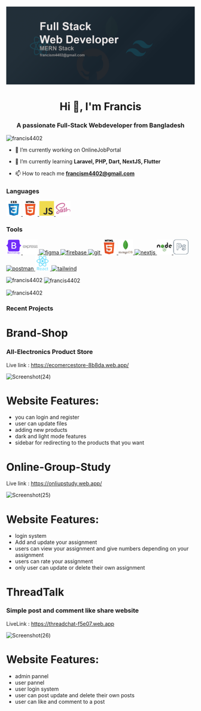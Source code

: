 ![logo](https://github.com/Francis4402/Francis4402/blob/main/Banner%20Image.png)

<h1 align="center">Hi 👋, I'm Francis</h1>
<h3 align="center">A passionate Full-Stack Webdeveloper from Bangladesh</h3>

<p align="left"> <img src="https://komarev.com/ghpvc/?username=francis4402&label=Profile%20views&color=0e75b6&style=flat" alt="francis4402" /> </p>

- 🔭 I’m currently working on OnlineJobPortal

- 🌱 I’m currently learning **Laravel, PHP, Dart, NextJS, Flutter**

- 📫 How to reach me **francism4402@gmail.com**


<h3 align="left">Languages</h3>
<p align="left"></a> <a href="https://www.w3schools.com/css/" target="_blank" rel="noreferrer"> <img src="https://raw.githubusercontent.com/devicons/devicon/master/icons/css3/css3-original-wordmark.svg" alt="css3" width="40" height="40"/> </a> <a href="https://www.w3.org/html/" target="_blank" rel="noreferrer"> <img src="https://raw.githubusercontent.com/devicons/devicon/master/icons/html5/html5-original-wordmark.svg" alt="html5" width="40" height="40"/> </a> <a href="https://developer.mozilla.org/en-US/docs/Web/JavaScript" target="_blank" rel="noreferrer"> <img src="https://raw.githubusercontent.com/devicons/devicon/master/icons/javascript/javascript-original.svg" alt="javascript" width="40" height="40"/> </a> <a href="https://sass-lang.com" target="_blank" rel="noreferrer"> <img src="https://raw.githubusercontent.com/devicons/devicon/master/icons/sass/sass-original.svg" alt="sass" width="40" height="40"/> </a> </p>

<h3 align="left">Tools</h3>
<p align="left"> </a> <a href="https://getbootstrap.com" target="_blank" rel="noreferrer"> <img src="https://raw.githubusercontent.com/devicons/devicon/master/icons/bootstrap/bootstrap-plain-wordmark.svg" alt="bootstrap" width="40" height="40"/> </a> <a href="https://expressjs.com" target="_blank" rel="noreferrer"> <img src="https://raw.githubusercontent.com/devicons/devicon/master/icons/express/express-original-wordmark.svg" alt="express" width="40" height="40"/> </a> <a href="https://www.figma.com/" target="_blank" rel="noreferrer"> <img src="https://www.vectorlogo.zone/logos/figma/figma-icon.svg" alt="figma" width="40" height="40"/> </a> <a href="https://firebase.google.com/" target="_blank" rel="noreferrer"> <img src="https://www.vectorlogo.zone/logos/firebase/firebase-icon.svg" alt="firebase" width="40" height="40"/> </a> <a href="https://git-scm.com/" target="_blank" rel="noreferrer"> <img src="https://www.vectorlogo.zone/logos/git-scm/git-scm-icon.svg" alt="git" width="40" height="40"/> </a> <a href="https://www.w3.org/html/" target="_blank" rel="noreferrer"> <img src="https://raw.githubusercontent.com/devicons/devicon/master/icons/html5/html5-original-wordmark.svg" alt="html5" width="40" height="40"/> </a> <a href="https://www.mongodb.com/" target="_blank" rel="noreferrer"> <img src="https://raw.githubusercontent.com/devicons/devicon/master/icons/mongodb/mongodb-original-wordmark.svg" alt="mongodb" width="40" height="40"/> </a> <a href="https://nextjs.org/" target="_blank" rel="noreferrer"> <img src="https://cdn.worldvectorlogo.com/logos/nextjs-2.svg" alt="nextjs" width="40" height="40"/> </a> <a href="https://nodejs.org" target="_blank" rel="noreferrer"> <img src="https://raw.githubusercontent.com/devicons/devicon/master/icons/nodejs/nodejs-original-wordmark.svg" alt="nodejs" width="40" height="40"/> </a> <a href="https://www.photoshop.com/en" target="_blank" rel="noreferrer"> <img src="https://raw.githubusercontent.com/devicons/devicon/master/icons/photoshop/photoshop-line.svg" alt="photoshop" width="40" height="40"/> </a> <a href="https://postman.com" target="_blank" rel="noreferrer"> <img src="https://www.vectorlogo.zone/logos/getpostman/getpostman-icon.svg" alt="postman" width="40" height="40"/> </a> <a href="https://reactjs.org/" target="_blank" rel="noreferrer"> <img src="https://raw.githubusercontent.com/devicons/devicon/master/icons/react/react-original-wordmark.svg" alt="react" width="40" height="40"/> </a> <a href="https://tailwindcss.com/" target="_blank" rel="noreferrer"> <img src="https://www.vectorlogo.zone/logos/tailwindcss/tailwindcss-icon.svg" alt="tailwind" width="40" height="40"/> </a> </p>

<p><img align="left" src="https://github-readme-stats.vercel.app/api/top-langs?username=francis4402&show_icons=true&locale=en&layout=compact" alt="francis4402" /></p>

<p>&nbsp;<img align="center" src="https://github-readme-stats.vercel.app/api?username=francis4402&show_icons=true&locale=en" alt="francis4402" /></p>

<p><img align="center" src="https://github-readme-streak-stats.herokuapp.com/?user=francis4402&" alt="francis4402" /></p>

<h3 align="left">Recent Projects</h3>
<p align="left">
  <h1>Brand-Shop</h1>
  <h3>All-Electronics Product Store</h3> 

 Live link : https://ecomercestore-8b8da.web.app/


![Screenshot(24)](https://github.com/Francis4402/Brand-Shop/assets/91011882/8e6f5ad6-9d3a-4611-82d7-b600effcd0ff)

# Website Features: 

   - you can login and register
   - user can update files
   - adding new products
   - dark and light mode features
   - sidebar for redirecting to the products that you want
</p>

<p align="left">
  <h1>Online-Group-Study</h1>

  Live link : https://onliupstudy.web.app/


![Screenshot(25)](https://github.com/Francis4402/Online-Group-Study/assets/91011882/18a5d892-8fe6-44ec-b1e8-a180f2a0dad4)

# Website Features:

  - login system
  - Add and update your assignment 
  - users can view your assignment and give numbers depending on your assignment
  - users can rate your assignment
  - only user can update or delete their own assignment
</p>

<p align="left">
  <h1>ThreadTalk</h1>
  <h3>Simple post and comment like share website</h3>
  
  LiveLink : https://threadchat-f5e07.web.app


![Screenshot(26)](https://github.com/Francis4402/TheadTalk-clientside/assets/91011882/16feb869-ce57-465e-8654-a3bfaf72b330)

# Website Features:

  - admin pannel
  - user pannel
  - user login system
  - user can post update and delete their own posts
  - user can like and comment to a post
</p>
